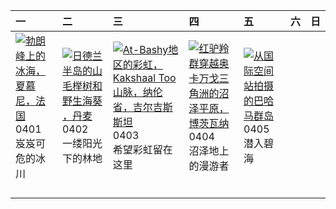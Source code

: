 | 一                                                                                                                                                                                               | 二                                                                                                                                                                                               | 三                                                                                                                                                                                                                           | 四                                                                                                                                                                                                         | 五                                                                                                                                                                                    | 六   | 日   |
|:------------------------------------------------------------------------------------------------------------------------------------------------------------------------------------------------|:------------------------------------------------------------------------------------------------------------------------------------------------------------------------------------------------|:----------------------------------------------------------------------------------------------------------------------------------------------------------------------------------------------------------------------------|:----------------------------------------------------------------------------------------------------------------------------------------------------------------------------------------------------------|:-------------------------------------------------------------------------------------------------------------------------------------------------------------------------------------|:----|:----|
| [![](https://www.bing.com/th?id=OHR.MontBlancGlacier_ZH-CN2918240023_320x240.jpg '勃朗峰上的冰海，夏慕尼，法国')](https://www.bing.com/th?id=OHR.MontBlancGlacier_ZH-CN2918240023_UHD.jpg)<br>0401<br>岌岌可危的冰川 | [![](https://www.bing.com/th?id=OHR.JutlandSpring_ZH-CN7785758539_320x240.jpg '日德兰半岛的山毛榉树和野生海葵 ，丹麦')](https://www.bing.com/th?id=OHR.JutlandSpring_ZH-CN7785758539_UHD.jpg)<br>0402<br>一缕阳光下的林地 | [![](https://www.bing.com/th?id=OHR.KyrgyzstanRainbow_ZH-CN8027219590_320x240.jpg 'At-Bashy地区的彩虹，Kakshaal Too山脉，纳伦省，吉尔吉斯斯坦')](https://www.bing.com/th?id=OHR.KyrgyzstanRainbow_ZH-CN8027219590_UHD.jpg)<br>0403<br>希望彩虹留在这里 | [![](https://www.bing.com/th?id=OHR.AntelopeBotswana_ZH-CN8253323519_320x240.jpg '红驴羚群穿越奥卡万戈三角洲的沼泽平原，博茨瓦纳')](https://www.bing.com/th?id=OHR.AntelopeBotswana_ZH-CN8253323519_UHD.jpg)<br>0404<br>沼泽地上的漫游者 | [![](https://www.bing.com/th?id=OHR.BahamasSpace_ZH-CN8053657656_320x240.jpg '从国际空间站拍摄的巴哈马群岛')](https://www.bing.com/th?id=OHR.BahamasSpace_ZH-CN8053657656_UHD.jpg)<br>0405<br>潜入碧海 |     |     |
|                                                                                                                                                                                                 |                                                                                                                                                                                                 |                                                                                                                                                                                                                             |                                                                                                                                                                                                           |                                                                                                                                                                                      |     |     |
|                                                                                                                                                                                                 |                                                                                                                                                                                                 |                                                                                                                                                                                                                             |                                                                                                                                                                                                           |                                                                                                                                                                                      |     |     |
|                                                                                                                                                                                                 |                                                                                                                                                                                                 |                                                                                                                                                                                                                             |                                                                                                                                                                                                           |                                                                                                                                                                                      |     |     |
|                                                                                                                                                                                                 |                                                                                                                                                                                                 |                                                                                                                                                                                                                             |                                                                                                                                                                                                           |                                                                                                                                                                                      |     |     |